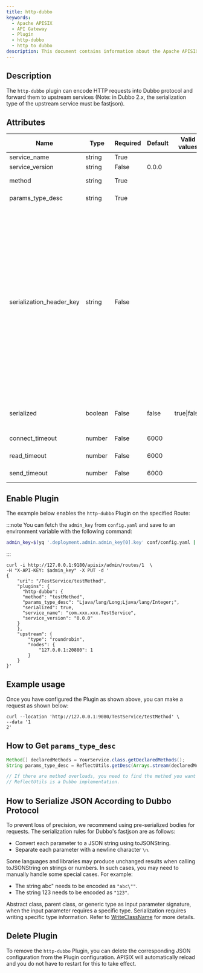 ```yaml
---
title: http-dubbo
keywords:
  - Apache APISIX
  - API Gateway
  - Plugin
  - http-dubbo
  - http to dubbo
description: This document contains information about the Apache APISIX http-dubbo Plugin.
---
```


<!--
#
# Licensed to the Apache Software Foundation (ASF) under one or more
# contributor license agreements.  See the NOTICE file distributed with
# this work for additional information regarding copyright ownership.
# The ASF licenses this file to You under the Apache License, Version 2.0
# (the "License"); you may not use this file except in compliance with
# the License.  You may obtain a copy of the License at
#
#     http://www.apache.org/licenses/LICENSE-2.0
#
# Unless required by applicable law or agreed to in writing, software
# distributed under the License is distributed on an "AS IS" BASIS,
# WITHOUT WARRANTIES OR CONDITIONS OF ANY KIND, either express or implied.
# See the License for the specific language governing permissions and
# limitations under the License.
#
-->

## Description

The `http-dubbo` plugin can encode HTTP requests into Dubbo protocol and forward them to upstream services (Note: in
Dubbo 2.x, the serialization type of the upstream service must be fastjson).

## Attributes

| Name                     | Type    | Required | Default | Valid values | Description                                                                                                                                                                                                                                                                                                                                                                                                                                                                                                                                                                                                  |
|--------------------------|---------|----------|---------|--------------|--------------------------------------------------------------------------------------------------------------------------------------------------------------------------------------------------------------------------------------------------------------------------------------------------------------------------------------------------------------------------------------------------------------------------------------------------------------------------------------------------------------------------------------------------------------------------------------------------------------|
| service_name             | string  | True     |         |              | Dubbo service name                                                                                                                                                                                                                                                                                                                                                                                                                                                                                                                                                                                           |
| service_version          | string  | False    | 0.0.0   |              | Dubbo service version                                                                                                                                                                                                                                                                                                                                                                                                                                                                                                                                                                         |
| method                   | string  | True     |         |              | Dubbo service method name                                                                                                                                                                                                                                                                                                                                                                                                                                                                                                                                                                                    |
| params_type_desc         | string  | True     |         |              | Description of the Dubbo service method signature                                                                                                                                                                                                                                                                                                                                                                                                                                                                                                                                                            |
| serialization_header_key | string  | False    |         |              | If `serialization_header_key` is set, the plugin will read this request header to determine if the body has already been serialized according to the Dubbo protocol. If the value of this request header is true, the plugin will not modify the body content and will directly consider it as Dubbo request parameters. If it is false, the developer is required to pass parameters in the format of Dubbo's generic invocation, and the plugin will handle serialization. Note: Due to differences in precision between Lua and Java, serialization by the plugin may lead to parameter precision discrepancies. |
| serialized               | boolean | False    | false   | true\|false  | Same as `serialization_header_key`. Priority is lower than `serialization_header_key`.                                                                                                                                                                                                                                                                                                                                                                                                                                                                                                                       |
| connect_timeout          | number  | False    | 6000    |              | Upstream tcp connect timeout                                                                                                                                                                                                                                                                                                                                                                                                                                                                                                                                                                                 |
| read_timeout             | number  | False    | 6000    |              | Upstream tcp read_timeout                                                                                                                                                                                                                                                                                                                                                                                                                                                                                                                                                                                    |
| send_timeout             | number  | False    | 6000    |              | Upstream tcp send_timeout                                                                                                                                                                                                                                                                                                                                                                                                                                                                                                                                                                                    |

## Enable Plugin

The example below enables the `http-dubbo` Plugin on the specified Route:

:::note
You can fetch the `admin_key` from `config.yaml` and save to an environment variable with the following command:

```bash
admin_key=$(yq '.deployment.admin.admin_key[0].key' conf/config.yaml | sed 's/"//g')
```

:::

```shell
curl -i http://127.0.0.1:9180/apisix/admin/routes/1  \
-H "X-API-KEY: $admin_key" -X PUT -d '
{
    "uri": "/TestService/testMethod",
    "plugins": {
      "http-dubbo": {
      "method": "testMethod",
      "params_type_desc": "Ljava/lang/Long;Ljava/lang/Integer;",
      "serialized": true,
      "service_name": "com.xxx.xxx.TestService",
      "service_version": "0.0.0"
    }
    },
    "upstream": {
        "type": "roundrobin",
        "nodes": {
            "127.0.0.1:20880": 1
        }
    }
}'
```

## Example usage

Once you have configured the Plugin as shown above, you can make a request as shown below:

```shell
curl --location 'http://127.0.0.1:9080/TestService/testMethod' \
--data '1
2'
```

## How to Get `params_type_desc`

```java
Method[] declaredMethods = YourService.class.getDeclaredMethods();
String params_type_desc = ReflectUtils.getDesc(Arrays.stream(declaredMethods).filter(it -> it.getName().equals("yourmethod")).findAny().get().getParameterTypes());

// If there are method overloads, you need to find the method you want to expose.
// ReflectUtils is a Dubbo implementation.
```

## How to Serialize JSON According to Dubbo Protocol

To prevent loss of precision, we recommend using pre-serialized bodies for requests. The serialization rules for Dubbo's
fastjson are as follows:

- Convert each parameter to a JSON string using toJSONString.
- Separate each parameter with a newline character `\n`.

Some languages and libraries may produce unchanged results when calling toJSONString on strings or numbers. In such
cases, you may need to manually handle some special cases. For example:

- The string abc" needs to be encoded as `"abc\""`.
- The string 123 needs to be encoded as `"123"`.

Abstract class, parent class, or generic type as input parameter signature, when the input parameter requires a specific
type. Serialization requires writing specific type information.
Refer to [WriteClassName](https://github.com/alibaba/fastjson/wiki/SerializerFeature_cn) for more details.

## Delete Plugin

To remove the `http-dubbo` Plugin, you can delete the corresponding JSON configuration from the Plugin configuration.
APISIX will automatically reload and you do not have to restart for this to take effect.
